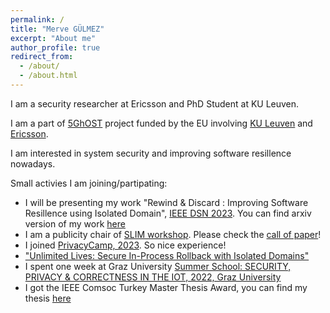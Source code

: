 ```yaml
---
permalink: /
title: "Merve GÜLMEZ"
excerpt: "About me"
author_profile: true
redirect_from: 
  - /about/
  - /about.html
---
```









I am a security researcher at Ericsson and PhD Student at KU Leuven. 

I am a part of [5GhOST](https://5ghosts.eu/) project funded by the EU involving [KU Leuven](https://www.kuleuven.be/kuleuven/) and [Ericsson](https://www.ericsson.com/en). 

I am interested in system security and improving software resillence nowadays.  



Small activies I am joining/partipating: 

* I will be presenting my work "Rewind & Discard : Improving Software Resillence using Isolated Domain", [IEEE DSN 2023](https://dsn2023.dei.uc.pt/). You can find arxiv version of my work [here](https://arxiv.org/pdf/2205.03205.pdf)
* I am a publicity chair of [SLIM workshop](https://silm-workshop.github.io/). Please check the [call of paper](https://silm-workshop.github.io/cfp/)! 
* I joined [PrivacyCamp, 2023](https://privacycamp.eu/workshop-the-climate-crisis-is-a-key-digital-rights-issue/). So nice experience! 
* ["Unlimited Lives: Secure In-Process Rollback with Isolated Domains"](https://arxiv.org/pdf/2205.03205.pdf)
* I spent one week at Graz University [Summer School: SECURITY, PRIVACY & CORRECTNESS IN THE IOT, 2022, Graz University](https://securityweek.at/2022/)
* I got the IEEE Comsoc Turkey Master Thesis Award, you can find my thesis [here](../files/master_thesis)





